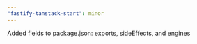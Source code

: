 ```yaml
---
"fastify-tanstack-start": minor
---
```


Added fields to package.json: exports, sideEffects, and engines
